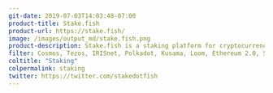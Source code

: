 ```yaml
---
git-date: 2019-07-03T14:03:48-07:00
product-title: Stake.fish
product-url: https://stake.fish/
image: /images/output_md/stake.fish.png
product-description: Stake.fish is a staking platform for cryptocurrencies where you can pool your crypto assets and earn an interest from it. [Interview with stake.fish founder, Wang Chun](/stakefish).
filter: Cosmos, Tezos, IRISnet, Polkadot, Kusama, Loom, Ethereum 2.0, Solana, Near, Cardano, Kava, Band Protocol
coltitle: "Staking"
colpermalink: staking
twitter: https://twitter.com/stakedotfish
---
```

